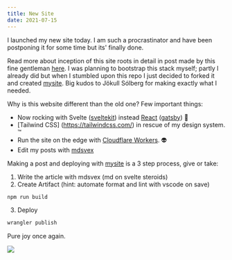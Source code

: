 ```yaml
---
title: New Site
date: 2021-07-15
---
```


I launched my new site today. I am such a procrastinator and have been postponing it for some time
but its' finally done.

Read more about inception of this site roots in detail in post made by this fine gentleman
[here](https://www.solberg.is/sveltekit-blog). I was planning to bootstrap this stack myself; partly
I already did but when I stumbled upon this repo I just decided to forked it and created
[mysite](https://github.com/nkostic/mysite). Big kudos to Jökull Sólberg for making exactly what I
needed.

Why is this website different than the old one? Few important things:

- Now rocking with Svelte ([sveltekit](https://kit.svelte.dev)) instead
  [React](https://reactjs.org/) ([gatsby](https://www.gatsbyjs.com/)) 🤙
- [Tailwind CSS] (https://tailwindcss.com/) in rescue of my design system. ™
- Run the site on the edge with [Cloudflare Workers](https://developers.cloudflare.com/). 👽
- Edit my posts with [mdsvex](https://mdsvex.com/)

Making a post and deploying with [mysite](https://github.com/nkostic/mysite) is a 3 step process,
give or take:

1. Write the article with mdsvex (md on svelte steroids)
2. Create Artifact (hint: automate format and lint with vscode on save)

```sh
npm run build
```

3. Deploy

```sh
wrangler publish
```

Pure joy once again.

<img src="/svelte-kit-machine.png">
